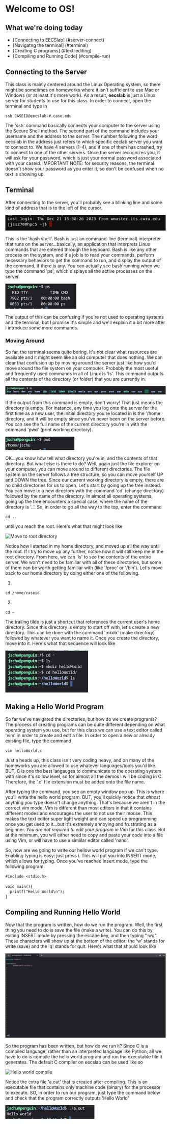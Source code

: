 # Welcome to OS!

## What we're doing today
+ [Connecting to EECSlab] (#server-connect)
+ [Navigatng the terminal] (#terminal)
+ [Creating C programs] (#text-editing)
+ [Compiling and Running Code] (#compile-run)

## Connecting to the Server <a name = "server-connect"></a>
This class is mainly centered around the Linux Operating system, so there might be sometimes on homeworks where it isn't sufficient to use Mac or Windows (or at least it's more work).
As a result, **eecslab** is just a Linux server for students to use for this class. In order to connect, open the terminal and type in 

```
ssh CASEID@eecslab-#.case.edu
```

The 'ssh' command basically connects your computer to the server using the Secure Shell method. The second part of the command includes your username and the address to the
server. The number following the word eecslab in the address just refers to which specific eeclab server you want to connect to. We have 4 servers (1-4), and if one of them has
crashed, try to connect to one of the other servers. Once the server recognizes you, it will ask for your password, which is just your normal password associated with your caseid.
IMPORTANT NOTE: for security reasons, the terminal doesn't show your password as you enter it, so don't be confused when no text is showing up.

## Terminal <a name = "terminal"></a>
After connecting to the server, you'll probably see a blinking line and some kind of address that is to the left of the cursor. 

![Terminal Screen](/images/terminal_init.png)

This is the 'bash shell'. Bash is just an command-line (terminal) interpreter that runs on the server...basically, an application that interprets Linux commands that are 
entered through the keyboard. Bash is like any other process on the system, and it's job is to read your commands, perform necessary behaviors to get the command to run, and display
the output of the command, if there is any. You can actually see bash running when we type the command 'ps', which displays all the active processes on the server.

![Active Processes](/images/ps.png)

The output of this can be confusing if you're not used to operating systems and the terminal, but I promise it's simple and we'll explain it a bit more after I introduce some more
commands.

### Moving Around
So far, the terminal seems quite boring. It's not clear what resources are available and it might seem like an old computer that does nothing. We can clear that confusion
up by moving around the server just like how you'd move around the file system on your computer. Probably the most useful and frequently used commands in all of Linux
is 'ls'. This command outputs all the contents of the directory (or folder) that you are currently in. 

![ls on Root Directory](/images/root_ls.png)

If the output from this command is empty, don't worry! That just means the directory is empty. For instance, any time you log onto the server for the first time as a new user, 
the initial directory you're located in is the '/home' directory, and it will be empty since you've never been on the server before. You can see the full name of the current
directory you're in with the command 'pwd' (print working directory). 

![Working Directory](/images/pwd.png)

OK...you know how tell what directory you're in, and the contents of that directory. But what else is there to do? Well, again just the file explorer on your computer,
you can move around to different directories. The file system on the server follows a tree structure, so you can move yourself UP and DOWN the tree. Since our current working
directory is empty, there are no child directories for us to open. Let's start by going up the tree instead. You can move to a new directory with the command 'cd' (change
directory) followed by the name of the directory. In almost all operating systems, going up the tree encounters a special case, where the name of the directory is '..'. So,
in order to go all the way to the top, enter the command 

```
cd ..
```

until you reach the root. Here's what that might look like

![Move to root directory](cd_toroot.png)

Notice how I started in my home directory, and moved up all the way until the root. If I try to move up any further, notice how it will still keep me in the root directory.
From here, we can 'ls' to see the contents of the entire server. We won't need to be familiar with all of these directories, but some of them can be worth getting familiar with
(like '/proc' or '/bin'). Let's move back to our home directory by doing either one of the following. 

1.
```
cd /home/caseid
```

2.
```
cd ~
```

The trailing tilde is just a shortcut that references the current user's home directory. Since this directory is empty to start off with, let's create a new directory. This
can be done with the command 'mkdir' (make directory) followed by whatever you want to name it. Once you create the directory, move into it. Here's what that sequence will look
like

![directory creation](/images/make_directory.png)

## Making a Hello World Program <a name = "text-editing"></a>
So far we've navigated the directories, but how do we create programs? The process of creating programs can be quite different depending on what operating system you use, but
for this class we can use a text editor called 'vim' in order to create and edit a file. In order to open a new or already existing file, type the command

```
vim helloWorld.c
```

Just a heads up, this class isn't very coding heavy, and on many of the homeworks you are allowed to use whatever languages/tools you'd like. BUT, C is one the best
langauges to communicate to the operating system with since it's so low level, so for almost all the demos I will be coding in C. Therefore, the '.c' file extension must
be added onto the file name.

After typing the command, you see an empty window pop up. This is where you'll write the hello world program. BUT, you'll quickly notice that *almost* anything you type doesn't
change anything. That's because we aren't in the correct vim mode. Vim is different than most editors in that it contains different modes and encourages the user to not use
their mouse. This makes the text editor super light weight and can speed up programming once you get used to it...but it's extremely annoying and frustrating as a beginner.
*You are not required to edit your program in Vim* for this class. But at the minimum, you will either need to copy and paste your code into a file using Vim, or will have to use
a simiilar editor called 'nano'. 

So, how are we going to write our hellow world program if we can't type. Enabling typing is easy: just press i. This will put you into INSERT mode, which allows for typing.
Once you've reached insert mode, type the following program.

```
#include <stdio.h>

void main(){
  printf("Hello World\n");
}
```

## Compiling and Running Hello World <a name = "compile-run"></a>
Now that the program is written, how do we run the program. Well, the first thing you need to do is save the file (make a write). You can do this by exiting INSERT mode by
pressing the escape key, and then typing ":wq". These characters will show up at the bottom of the editor; the 'w' stands for write (save) and the 'q' stands for quit.
Here's what that should look like

![Vim exit screen](/images/vim_exit.png)

So the program has been written, but how do we run it? Since C is a compiled language, rather than an interpreted language like Python, all we have to do is compile the
hello world program and run the executable file it generates. The default C compiler on eecslab can be used like so

![Hello world compile](/images/helloWord_compile.png)

Notice the extra file 'a.out' that is created after compiling. This is an executable file that contains only machine code (binary) for the processor to execute. SO, in
order to run our program, just type the command below and check that the program correctly outputs 'Hello World'

![Hello world output](/images/helloWorld_run.png)




